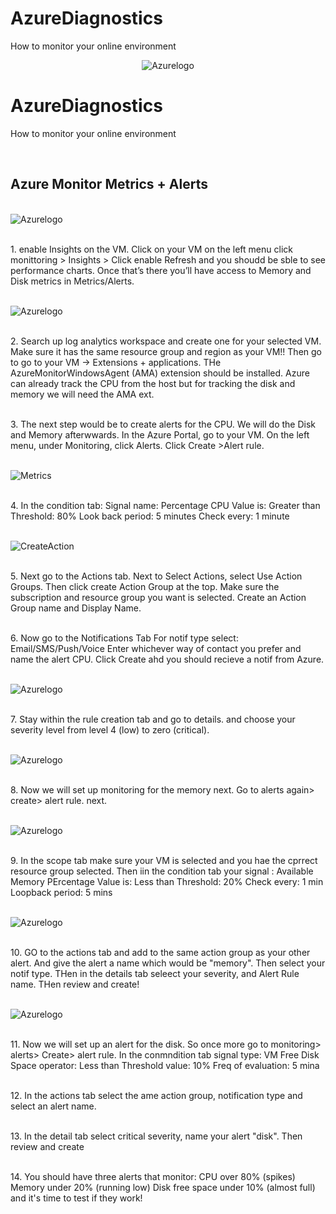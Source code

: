 # AzureDiagnostics
How to monitor your online environment
<p align="center">
<img src="https://imgur.com/IrEGWDd.png" alt="Azurelogo"/>
</p>

<h1>AzureDiagnostics</h1>
How to monitor your online environment <br />
</p>
<br />
<h2>Azure Monitor Metrics + Alerts </h2>
</p>
<br />
<img src="https://imgur.com/FvvvxTb.png" alt="Azurelogo"/>
</p>
<br />
1. enable Insights on the VM. Click on your VM on the left menu click monittoring > Insights > Click enable
Refresh and you shoudd be sble to see performance charts.
 Once that’s there you’ll have access to Memory and Disk metrics in Metrics/Alerts.
 </p>
<br />
<img src="https://imgur.com/cEBRkSy.png" alt="Azurelogo"/>
</p>
<br />
2. Search up log analytics workspace and create one for your selected VM.
Make sure it has the same resource group and region as your VM!!
Then go to go to your VM → Extensions + applications. THe AzureMonitorWindowsAgent (AMA) extension should be installed. Azure can already track the CPU from the host but for tracking the disk and memory we will need the AMA ext.
</p>
<br />
3. The next step would be to create alerts for the CPU. We will do the  Disk and Memory afterwwards.
In the Azure Portal, go to your VM.
On the left menu, under Monitoring, click Alerts.
Click Create >Alert rule.
</p>
<br />
<img src="https://imgur.com/non2LxA.png" alt="Metrics"/>
</p>
<br />
4. In the condition tab:
    Signal name: Percentage CPU
    Value is: Greater than
    Threshold: 80%
    Look back period: 5 minutes
    Check every: 1 minute
</p>
<br />
<img src="https://imgur.com/LYb1J8J.png" alt="CreateAction"/>
</p>
<br />
5. Next go to the Actions tab. 
Next to Select Actions, select Use Action Groups.
Then click create Action Group at the top.
Make sure the subscription and resource group you want is selected.
Create an Action Group name and Display Name.
</p>
<br />
6. Now go to the Notifications Tab
For notif type select: Email/SMS/Push/Voice
Enter whichever way of contact you prefer and name the alert CPU. Click Create ahd you should recieve a notif from Azure.
</p>
<br />
<img src="https://imgur.com/5XSkCYH.png" alt="Azurelogo"/>
</p>
<br />
7. Stay within the rule creation tab and go to details. and choose your severity level from level 4 (low) to zero (critical).
</p>
<br />
<img src="https://imgur.com/5XSkCYH.png" alt="Azurelogo"/>
</p>
<br />
8. Now we will set up monitoring for the memory next. Go to alerts again> create> alert rule.
next. 
</p>
<br />
<img src="https://imgur.com/5XSkCYH.png" alt="Azurelogo"/>
</p>
<br />
9. In the scope tab make sure your VM is selected and you hae the cprrect resource group selected. Then iin the condition tab your
signal : Available Memory PErcentage
Value is: Less than
Threshold: 20%
Check every: 1 min
Loopback period: 5 mins
</p>
<br />
<img src="https://imgur.com/5XSkCYH.png" alt="Azurelogo"/>
</p>
<br />
10. GO to the actions tab and add to the same action group as your other alert. And give the alert a name which would be "memory". Then select your notif type. THen  in the details tab seleect your severity, and Alert Rule name. THen review and create!
</p>
<br />
<img src="https://imgur.com/5XSkCYH.png" alt="Azurelogo"/>
</p>
<br />
11. Now we will set up an alert for the disk. So once more go to monitoring> alerts> Create> alert rule. In the conmndition tab
signal type: VM Free Disk Space
operator: Less than
Threshold value: 10%
Freq of evaluation: 5 mina
</p>
<br />
12. In the actions tab select the ame action group, notification type and select an alert name.
</p>
<br />
13. In the detail tab select critical severity, name your alert "disk". Then review and create
</p>
<br />
14. You should have three alerts that monitor:
    CPU over 80% (spikes)
    Memory under 20% (running low)
    Disk free space under 10% (almost full)
    and it's time to test if they work!
</p>
<br />







